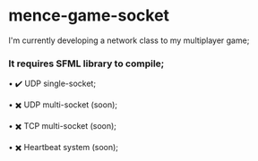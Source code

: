 # mence-game-socket
I'm currently developing a network class to my multiplayer game;

### It requires SFML library to compile;

• ✔️ UDP single-socket;

• ✖️ UDP multi-socket (soon);

• ✖️ TCP multi-socket (soon);

• ✖️ Heartbeat system (soon);

